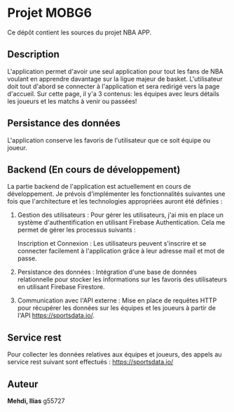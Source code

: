 # Projet MOBG6

Ce dépôt contient les sources du projet NBA APP.

## Description

L'application permet d'avoir une seul application pour tout les fans de NBA voulant en apprendre davantage sur la ligue majeur de basket. L'utilisateur doit tout d'abord se connecter à l'application et sera redirigé vers la page d'accueil. Sur cette page, il y'a 3 contenus: les équipes avec leurs détails les joueurs et les matchs à venir ou passées!

## Persistance des données

L'application conserve les favoris de l'utilisateur que ce soit équipe ou joueur.

## Backend (En cours de développement)

La partie backend de l'application est actuellement en cours de développement. Je prévois d'implémenter les fonctionnalités suivantes une fois que l'architecture et les technologies appropriées auront été définies :

1. Gestion des utilisateurs : Pour gérer les utilisateurs, j'ai mis en place un système d'authentification en utilisant Firebase Authentication. Cela me permet de gérer les processus suivants :

    Inscription et Connexion : Les      utilisateurs peuvent s'inscrire et se connecter facilement à l'application grâce à leur adresse mail et mot de passe.

2. Persistance des données : Intégration d'une base de données relationnelle pour stocker les informations sur les favoris des utilisateurs en utilisant Firebase Firestore.

3. Communication avec l'API externe : Mise en place de requêtes HTTP pour récupérer les données sur les équipes et les joueurs à partir de l'API https://sportsdata.io/.




## Service rest
Pour collecter les données relatives aux équipes et joueurs, des appels au service rest suivant sont effectués : https://sportsdata.io/
## Auteur

**Mehdi, Ilias** g55727

